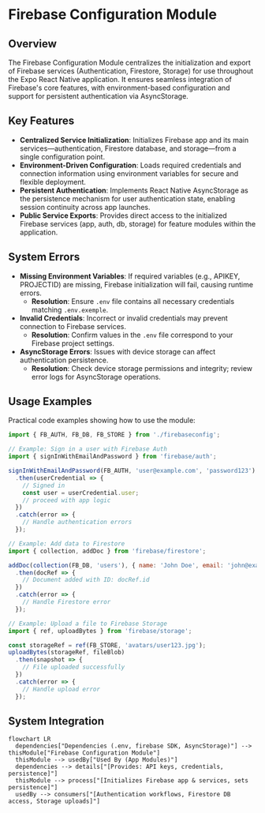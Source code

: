 # Firebase Configuration Module

## Overview
The Firebase Configuration Module centralizes the initialization and export of Firebase services (Authentication, Firestore, Storage) for use throughout the Expo React Native application. It ensures seamless integration of Firebase's core features, with environment-based configuration and support for persistent authentication via AsyncStorage.

## Key Features
- **Centralized Service Initialization**: Initializes Firebase app and its main services—authentication, Firestore database, and storage—from a single configuration point.
- **Environment-Driven Configuration**: Loads required credentials and connection information using environment variables for secure and flexible deployment.
- **Persistent Authentication**: Implements React Native AsyncStorage as the persistence mechanism for user authentication state, enabling session continuity across app launches.
- **Public Service Exports**: Provides direct access to the initialized Firebase services (app, auth, db, storage) for feature modules within the application.

## System Errors
- **Missing Environment Variables**: If required variables (e.g., APIKEY, PROJECTID) are missing, Firebase initialization will fail, causing runtime errors.
  - **Resolution**: Ensure `.env` file contains all necessary credentials matching `.env.exemple`.
- **Invalid Credentials**: Incorrect or invalid credentials may prevent connection to Firebase services.
  - **Resolution**: Confirm values in the `.env` file correspond to your Firebase project settings.
- **AsyncStorage Errors**: Issues with device storage can affect authentication persistence.
  - **Resolution**: Check device storage permissions and integrity; review error logs for AsyncStorage operations.

## Usage Examples
Practical code examples showing how to use the module:

```javascript
import { FB_AUTH, FB_DB, FB_STORE } from './firebaseconfig';

// Example: Sign in a user with Firebase Auth
import { signInWithEmailAndPassword } from 'firebase/auth';

signInWithEmailAndPassword(FB_AUTH, 'user@example.com', 'password123')
  .then(userCredential => {
    // Signed in
    const user = userCredential.user;
    // proceed with app logic
  })
  .catch(error => {
    // Handle authentication errors
  });

// Example: Add data to Firestore
import { collection, addDoc } from 'firebase/firestore';

addDoc(collection(FB_DB, 'users'), { name: 'John Doe', email: 'john@example.com' })
  .then(docRef => {
    // Document added with ID: docRef.id
  })
  .catch(error => {
    // Handle Firestore error
  });

// Example: Upload a file to Firebase Storage
import { ref, uploadBytes } from 'firebase/storage';

const storageRef = ref(FB_STORE, 'avatars/user123.jpg');
uploadBytes(storageRef, fileBlob)
  .then(snapshot => {
    // File uploaded successfully
  })
  .catch(error => {
    // Handle upload error
  });
```

## System Integration

```mermaid
flowchart LR
  dependencies["Dependencies (.env, firebase SDK, AsyncStorage)"] --> thisModule["Firebase Configuration Module"]
  thisModule --> usedBy["Used By (App Modules)"]
  dependencies --> details["[Provides: API keys, credentials, persistence]"]
  thisModule --> process["[Initializes Firebase app & services, sets persistence]"] 
  usedBy --> consumers["[Authentication workflows, Firestore DB access, Storage uploads]"]
```